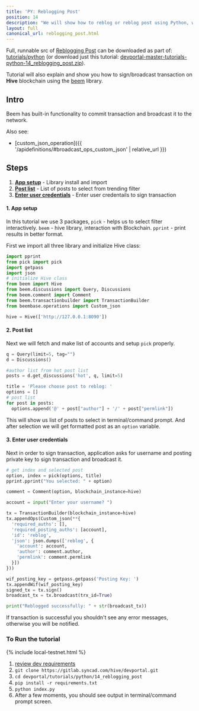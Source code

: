 ```yaml
---
title: 'PY: Reblogging Post'
position: 14
description: "We will show how to reblog or reblog post using Python, with username and posting private key."
layout: full
canonical_url: reblogging_post.html
---
```

Full, runnable src of [Reblogging Post](https://gitlab.syncad.com/hive/devportal/-/tree/master/tutorials/python/14_reblogging_post) can be downloaded as part of: [tutorials/python](https://gitlab.syncad.com/hive/devportal/-/tree/master/tutorials/python) (or download just this tutorial: [devportal-master-tutorials-python-14_reblogging_post.zip](https://gitlab.syncad.com/hive/devportal/-/archive/master/devportal-master.zip?path=tutorials/python/14_reblogging_post)).

Tutorial will also explain and show you how to sign/broadcast transaction on **Hive** blockchain using the [beem](https://github.com/holgern/beem) library.

## Intro

Beem has built-in functionality to commit transaction and broadcast it to the network. 

Also see:
* [custom_json_operation]({{ '/apidefinitions/#broadcast_ops_custom_json' | relative_url }})

## Steps

1. [**App setup**](#app-setup) - Library install and import
1. [**Post list**](#post-list) - List of posts to select from trending filter 
1. [**Enter user credentials**](#credentials-list) - Enter user credentails to sign transaction

#### 1. App setup <a name="app-setup"></a>

In this tutorial we use 3 packages, `pick` - helps us to select filter interactively. `beem` - hive library, interaction with Blockchain. `pprint` - print results in better format.

First we import all three library and initialize Hive class:

```python
import pprint
from pick import pick
import getpass
import json
# initialize Hive class
from beem import Hive
from beem.discussions import Query, Discussions
from beem.comment import Comment
from beem.transactionbuilder import TransactionBuilder
from beembase.operations import Custom_json

hive = Hive(['http://127.0.0.1:8090'])
```

#### 2. Post list <a name="post-list"></a>

Next we will fetch and make list of accounts and setup `pick` properly.

```python
q = Query(limit=5, tag="")
d = Discussions()

#author list from hot post list
posts = d.get_discussions('hot', q, limit=5)

title = 'Please choose post to reblog: '
options = []
# post list
for post in posts:
  options.append('@' + post["author"] + '/' + post["permlink"])
```

This will show us list of posts to select in terminal/command prompt. And after selection we will get formatted post as an `option` variable.

#### 3. Enter user credentials <a name="credentials-list"></a>

Next in order to sign transaction, application asks for username and posting private key to sign transaction and broadcast it.

```python
# get index and selected post
option, index = pick(options, title)
pprint.pprint("You selected: " + option)

comment = Comment(option, blockchain_instance=hive)

account = input("Enter your username? ")

tx = TransactionBuilder(blockchain_instance=hive)
tx.appendOps(Custom_json(**{
  'required_auths': [],
  'required_posting_auths': [account],
  'id': 'reblog',
  'json': json.dumps(['reblog', {
    'account': account,
    'author': comment.author,
    'permlink': comment.permlink
  }])
}))

wif_posting_key = getpass.getpass('Posting Key: ')
tx.appendWif(wif_posting_key)
signed_tx = tx.sign()
broadcast_tx = tx.broadcast(trx_id=True)

print("Reblogged successfully: " + str(broadcast_tx))
```

If transaction is successful you shouldn't see any error messages, otherwise you will be notified.

### To Run the tutorial

{% include local-testnet.html %}

1. [review dev requirements](getting_started.html)
1. `git clone https://gitlab.syncad.com/hive/devportal.git`
1. `cd devportal/tutorials/python/14_reblogging_post`
1. `pip install -r requirements.txt`
1. `python index.py`
1. After a few moments, you should see output in terminal/command prompt screen.

